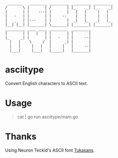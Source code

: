      _______   ________ _________ _________ _________ 
    /       \ |       | /       | |_     _| |_     _| 
    |       | |    ---| |       |   |   |     |   |   
    |   -   | |       | |     --    |   |     |   |   
    |   _   | |---    | |       |  _|   |_   _|   |_  
    |__| |__| |_______| \_______| |_______| |_______| 
    _________ ____ ____ ________  _________ 
    |       | |   |   | |       | |       | 
    |_     _| |       | |   -   | |     --| 
      |   |    \     /  |      _| |       | 
      |   |     |   |   |     |   |     --| 
      |___|     |___|   |_____|   |_______| 

asciitype
=========

Convert English characters to ASCII text.

Usage
=====

> cat | go run asciitype/main.go

Thanks
======

Using Neuron Teckid's ASCII font [Tukasans](http://blog.bitfoc.us/?p=511).
